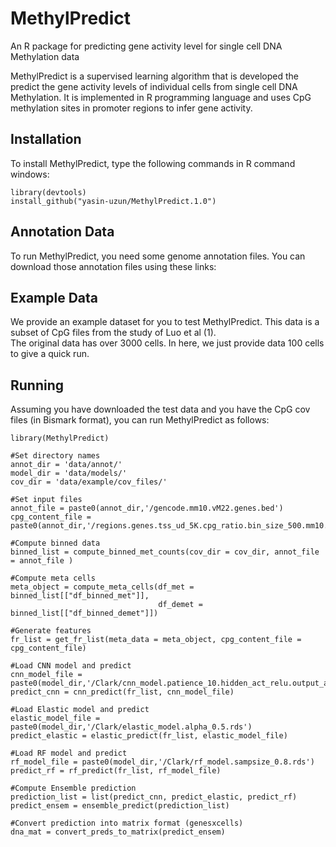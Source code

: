 # MethylPredict
An R package for predicting gene activity level for single cell DNA Methylation data

MethylPredict is a supervised learning algorithm that is developed the predict the gene activity levels of individual cells from single cell DNA Methylation. It is implemented in R programming language and uses CpG methylation sites in promoter regions to infer gene activity. 

## Installation

To install MethylPredict, type the following commands in R command windows:
```
library(devtools)
install_github("yasin-uzun/MethylPredict.1.0")
```
## Annotation Data

To run MethylPredict, you need some genome annotation files. You can download those annotation files using these links:

## Example Data

We provide an example dataset for you to test MethylPredict. This data is a subset of CpG files from the study of Luo et al (1).   
The original data has over 3000 cells. In here, we just provide data 100 cells to give a quick run.

## Running
Assuming you have downloaded the test data and you have the CpG cov files (in Bismark format), you can run MethylPredict as follows:

```
library(MethylPredict)

#Set directory names
annot_dir = 'data/annot/'
model_dir = 'data/models/'
cov_dir = 'data/example/cov_files/'

#Set input files
annot_file = paste0(annot_dir,'/gencode.mm10.vM22.genes.bed')
cpg_content_file =  paste0(annot_dir,'/regions.genes.tss_ud_5K.cpg_ratio.bin_size_500.mm10.rds')

#Compute binned data
binned_list = compute_binned_met_counts(cov_dir = cov_dir, annot_file = annot_file )

#Compute meta cells
meta_object = compute_meta_cells(df_met =  binned_list[["df_binned_met"]],
                                 df_demet =  binned_list[["df_binned_demet"]])
                                 
#Generate features                               
fr_list = get_fr_list(meta_data = meta_object, cpg_content_file = cpg_content_file)

#Load CNN model and predict
cnn_model_file = paste0(model_dir,'/Clark/cnn_model.patience_10.hidden_act_relu.output_act_linear.loss_mse.hd5')
predict_cnn = cnn_predict(fr_list, cnn_model_file)

#Load Elastic model and predict
elastic_model_file = paste0(model_dir,'/Clark/elastic_model.alpha_0.5.rds')
predict_elastic = elastic_predict(fr_list, elastic_model_file)

#Load RF model and predict
rf_model_file = paste0(model_dir,'/Clark/rf_model.sampsize_0.8.rds')
predict_rf = rf_predict(fr_list, rf_model_file)

#Compute Ensemble prediction
prediction_list = list(predict_cnn, predict_elastic, predict_rf)
predict_ensem = ensemble_predict(prediction_list)

#Convert prediction into matrix format (genesxcells)
dna_mat = convert_preds_to_matrix(predict_ensem)


```
